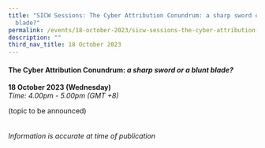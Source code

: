 ```yaml
---
title: "SICW Sessions: The Cyber Attribution Conundrum: a sharp sword or a blunt
  blade?"
permalink: /events/18-october-2023/sicw-sessions-the-cyber-attribution-conundrum/
description: ""
third_nav_title: 18 October 2023
---
```

#### **The Cyber Attribution Conundrum: *a sharp sword or a blunt blade?***

**18 October 2023 (Wednesday)**  
*Time: 4.00pm - 5.00pm (GMT +8)*

(topic to be announced)
<br><br><br>
*Information is accurate at time of publication*